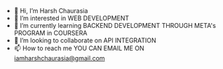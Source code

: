 - 👋 Hi, I’m  Harsh Chaurasia
- 👀 I’m interested in WEB DEVELOPMENT
- 🌱 I’m currently learning BACKEND DEVELOPMENT THROUGH META's PROGRAM in COURSERA
- 💞️ I’m looking to collaborate on API INTEGRATION 
- 📫 How to reach me YOU CAN EMAIL ME ON iamharshchaurasia@gmail.com

<!---
harshlovescode/harshlovescode is a ✨ special ✨ repository because its `README.md` (this file) appears on your GitHub profile.
You can click the Preview link to take a look at your changes.
--->
